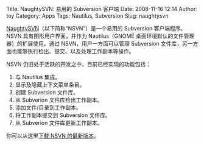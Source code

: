 Title: NaughtySVN: 易用的 Subversion 客户端
Date: 2008-11-16 12:14
Author: toy
Category: Apps
Tags: Nautilus, Subversion
Slug: naughtysvn

[NaughtySVN](http://naughtysvn.tigris.org/)（以下简称“NSVN”）是一个易用的
Subversion 客户端程序。NSVN 具有图形用户界面，并作为 Nautilus（GNOME
桌面环境默认的文件管理器）的扩展使用。通过 NSVN，用户一方面可以管理
Subversion
文件库，另一方面也能够执行检出、提交、以及处理工作副本等操作。

NSVN 仍旧处于活跃的开发之中，目前已经实现的功能包括：

1.  与 Nautilus 集成。
2.  显示及隐藏上下文菜单条目。
3.  创建 Subversion 文件库。
4.  从 Subverion 文件库检出工作副本。
5.  添加文件/目录到工作副本。
6.  将工作副本提交到 Subversion 文件库。
7.  从 Subverion 文件库更新工作副本。

你可以从这里[下载 NSVN 的最新版本](http://naughtysvn.tigris.org/)。
